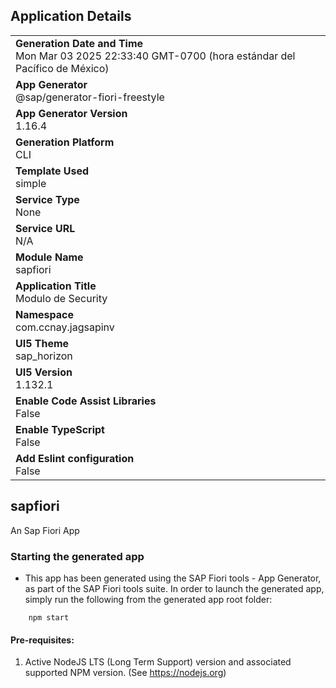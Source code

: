 ## Application Details
|               |
| ------------- |
|**Generation Date and Time**<br>Mon Mar 03 2025 22:33:40 GMT-0700 (hora estándar del Pacífico de México)|
|**App Generator**<br>@sap/generator-fiori-freestyle|
|**App Generator Version**<br>1.16.4|
|**Generation Platform**<br>CLI|
|**Template Used**<br>simple|
|**Service Type**<br>None|
|**Service URL**<br>N/A|
|**Module Name**<br>sapfiori|
|**Application Title**<br>Modulo de Security|
|**Namespace**<br>com.ccnay.jagsapinv|
|**UI5 Theme**<br>sap_horizon|
|**UI5 Version**<br>1.132.1|
|**Enable Code Assist Libraries**<br>False|
|**Enable TypeScript**<br>False|
|**Add Eslint configuration**<br>False|

## sapfiori

An Sap Fiori App

### Starting the generated app

-   This app has been generated using the SAP Fiori tools - App Generator, as part of the SAP Fiori tools suite.  In order to launch the generated app, simply run the following from the generated app root folder:

```
    npm start
```

#### Pre-requisites:

1. Active NodeJS LTS (Long Term Support) version and associated supported NPM version.  (See https://nodejs.org)


